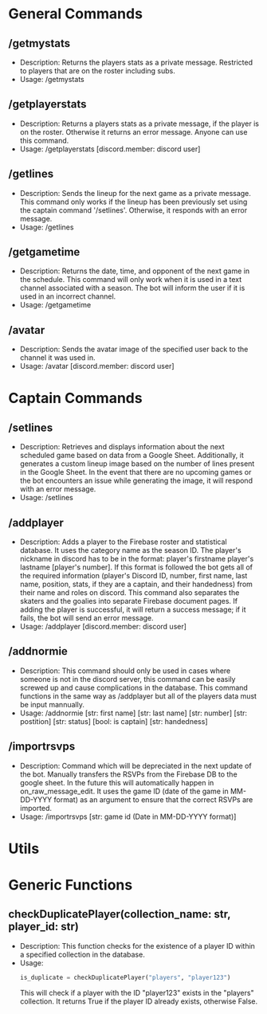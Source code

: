 # General Commands

## /getmystats
- Description: Returns the players stats as a private message. Restricted to players that are on the roster including subs.
- Usage: /getmystats
  
## /getplayerstats 
- Description: Returns a players stats as a private message, if the player is on the roster. Otherwise it returns an error message. Anyone can use this command.
- Usage: /getplayerstats [discord.member: discord user]

## /getlines
- Description: Sends the lineup for the next game as a private message. This command only works if the lineup has been previously set using the captain command '/setlines'. Otherwise, it responds with an error message.
- Usage: /getlines

## /getgametime
- Description: Returns the date, time, and opponent of the next game in the schedule. This command will only work when it is used in a text channel associated with a season. The bot will inform the user if it is used in an incorrect channel.
- Usage: /getgametime

## /avatar
- Description: Sends the avatar image of the specified user back to the channel it was used in.
- Usage: /avatar [discord.member: discord user]

# Captain Commands
## /setlines 
- Description: Retrieves and displays information about the next scheduled game based on data from a Google Sheet. Additionally, it generates a custom lineup image based on the number of lines present in the Google Sheet. In the event that there are no upcoming games or the bot encounters an issue while generating the image, it will respond with an error message.
- Usage: /setlines

## /addplayer
- Description: Adds a player to the Firebase roster and statistical database. It uses the category name as the season ID. The player's nickname in discord has to be in the format: player's firstname player's lastname [player's number]. If this format is followed the bot gets all of the required information (player's Discord ID, number, first name, last name, position, stats, if they are a captain, and their handedness) from their name and roles on discord. This command also separates the skaters and the goalies into separate Firebase document pages. If adding the player is successful, it will return a success message; if it fails, the bot will send an error message.
- Usage: /addplayer [discord.member: discord user]

## /addnormie
- Description: This command should only be used in cases where someone is not in the discord server, this command can be easily screwed up and cause complications in the database. This command functions in the same way as /addplayer but all of the players data must be input mannually.
- Usage: /addnormie [str: first name] [str: last name] [str: number] [str: postition] [str: status] [bool: is captain] [str: handedness]

## /importrsvps
- Description: Command which will be depreciated in the next update of the bot. Manually transfers the RSVPs from the Firebase DB to the google sheet. In the future this will automatically happen in on_raw_message_edit. It uses the game ID (date of the game in MM-DD-YYYY format) as an argument to ensure that the correct RSVPs are imported.
- Usage: /importrsvps [str: game id (Date in MM-DD-YYYY format)]

# Utils 
# Generic Functions #
## checkDuplicatePlayer(collection_name: str, player_id: str)
- Description: This function checks for the existence of a player ID within a specified collection in the database.
- Usage: 
  ```python
  is_duplicate = checkDuplicatePlayer("players", "player123")
  ```
  This will check if a player with the ID "player123" exists in the "players" collection. It returns True if the player ID already exists, otherwise False.

